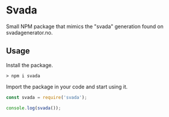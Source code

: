 # Svada
Small NPM package that mimics the "svada" generation found on svadagenerator.no. 

## Usage
Install the package. 
```
> npm i svada
```
Import the package in your code and start using it. 
```js
const svada = require('svada');

console.log(svada()); 
```
